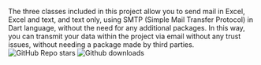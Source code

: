 The three classes included in this project allow you to send mail in Excel, Excel and text, and text only, using SMTP (Simple Mail Transfer Protocol) in Dart language, without the need for any additional packages. In this way, you can transmit your data within the project via email without any trust issues, without needing a package made by third parties.
![GitHub Repo stars](https://img.shields.io/github/stars/[user-name]/[repo-name]?color=[override-color]&label=[override-label]&logo=[named-logo]&logoColor=[logo-color]&style=[style])
![Github downloads](https://img.shields.io/github/downloads/[user-name]/[repo-name]/total?color=[override-color]&label=[override-label]&logo=[named-logo]&logoColor=[logo-color]&style=[style])
